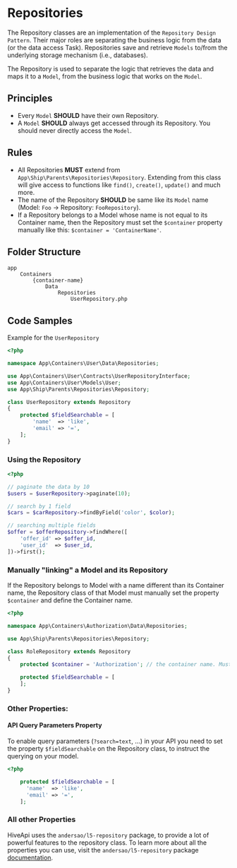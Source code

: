 # Repositories

The Repository classes are an implementation of the `Repository Design Pattern`. Their major roles are separating the 
business logic from the data (or the data access Task). Repositories save and retrieve `Models` to/from the underlying 
storage mechanism (i.e., databases).

The Repository is used to separate the logic that retrieves the data and maps it to a `Model`, from the business logic 
that works on the `Model`.

## Principles

- Every `Model` **SHOULD** have their own Repository.
- A `Model` **SHOULD** always get accessed through its Repository. You should never directly access the `Model`.

## Rules

- All Repositories **MUST** extend from `App\Ship\Parents\Repositories\Repository`. Extending from this class will give 
access to functions like `find()`, `create()`, `update()` and much more.
- The name of the Repository **SHOULD** be same like its `Model` name (Model: `Foo` -> Repository: `FooRepository`).
- If a Repository belongs to a Model whose name is not equal to its Container name, then the Repository must set the 
`$container` property manually like this: `$container = 'ContainerName'`.

## Folder Structure

```
app
    Containers
        {container-name}
            Data
                Repositories
                    UserRepository.php
```

## Code Samples

Example for the `UserRepository`

```php
<?php

namespace App\Containers\User\Data\Repositories;

use App\Containers\User\Contracts\UserRepositoryInterface;
use App\Containers\User\Models\User;
use App\Ship\Parents\Repositories\Repository;

class UserRepository extends Repository
{
    protected $fieldSearchable = [
        'name'  => 'like',
        'email' => '=',
    ];
}
```

### Using the Repository

```php
<?php

// paginate the data by 10
$users = $userRepository->paginate(10);

// search by 1 field
$cars = $carRepository->findByField('color', $color);

// searching multiple fields
$offer = $offerRepository->findWhere([
    'offer_id' => $offer_id,
    'user_id'  => $user_id,
])->first();
```

### Manually "linking" a Model and its Repository

If the Repository belongs to Model with a name different than its Container name, the Repository class of that Model 
must manually set the property `$container` and define the Container name.

```php
<?php

namespace App\Containers\Authorization\Data\Repositories;

use App\Ship\Parents\Repositories\Repository;

class RoleRepository extends Repository
{
    protected $container = 'Authorization'; // the container name. Must be set when the model has different name than the container

    protected $fieldSearchable = [
    ];
}
```

### Other Properties:

#### API Query Parameters Property

To enable query parameters (`?search=text`, ...) in your API you need to set the property `$fieldSearchable` on the 
Repository class, to instruct the querying on your model.

```php
<?php

	protected $fieldSearchable = [
	  'name'  => 'like',
	  'email' => '=',
	];
```

### All other Properties

HiveApi uses the `andersao/l5-repository` package, to provide a lot of powerful features to the repository class. To 
learn more about all the properties you can use, visit the `andersao/l5-repository` package 
[documentation](https://github.com/andersao/l5-repository).
